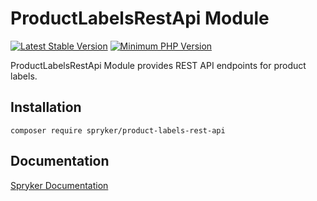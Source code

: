 # ProductLabelsRestApi Module
[![Latest Stable Version](https://poser.pugx.org/spryker/product-labels-rest-api/v/stable.svg)](https://packagist.org/packages/spryker/product-labels-rest-api)
[![Minimum PHP Version](https://img.shields.io/badge/php-%3E%3D%208.0-8892BF.svg)](https://php.net/)

ProductLabelsRestApi Module provides REST API endpoints for product labels.

## Installation

```
composer require spryker/product-labels-rest-api
```

## Documentation

[Spryker Documentation](https://docs.spryker.com)
